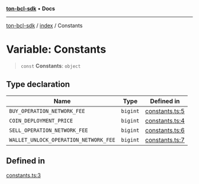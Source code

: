 [**ton-bcl-sdk**](../../README.md) • **Docs**

***

[ton-bcl-sdk](../../README.md) / [index](../README.md) / Constants

# Variable: Constants

> `const` **Constants**: `object`

## Type declaration

| Name | Type | Defined in |
| ------ | ------ | ------ |
| `BUY_OPERATION_NETWORK_FEE` | `bigint` | [constants.ts:5](https://github.com/ton-fun-tech/ton-bcl-sdk/blob/409085fd00df7301399c36c4c1a47414008814a9/src/constants.ts#L5) |
| `COIN_DEPLOYMENT_PRICE` | `bigint` | [constants.ts:4](https://github.com/ton-fun-tech/ton-bcl-sdk/blob/409085fd00df7301399c36c4c1a47414008814a9/src/constants.ts#L4) |
| `SELL_OPERATION_NETWORK_FEE` | `bigint` | [constants.ts:6](https://github.com/ton-fun-tech/ton-bcl-sdk/blob/409085fd00df7301399c36c4c1a47414008814a9/src/constants.ts#L6) |
| `WALLET_UNLOCK_OPERATION_NETWORK_FEE` | `bigint` | [constants.ts:7](https://github.com/ton-fun-tech/ton-bcl-sdk/blob/409085fd00df7301399c36c4c1a47414008814a9/src/constants.ts#L7) |

## Defined in

[constants.ts:3](https://github.com/ton-fun-tech/ton-bcl-sdk/blob/409085fd00df7301399c36c4c1a47414008814a9/src/constants.ts#L3)
